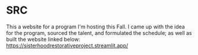 # SRC
This a website for a program I'm hosting this Fall. I came up with the idea for the program, sourced the talent, and formulated the schedule; as well as built the website linked below:
https://sisterhoodrestorativeproject.streamlit.app/
